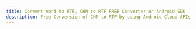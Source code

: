 ---title: Convert Word to RTF, CHM to RTF FREE Converter or Android SDKdescription: Free Conversion of CHM to RTF by using Android Cloud APIs & SDKs. Also Create, Edit & Render Microsoft Word & OpenOffice documents in the Cloud.---